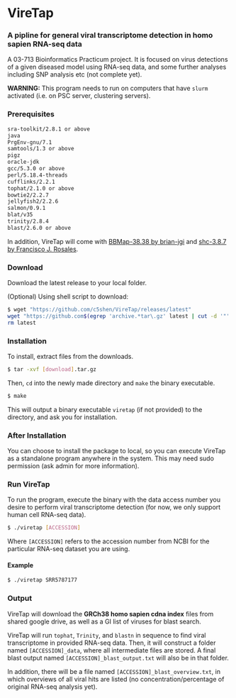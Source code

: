 # VireTap
### A pipline for general viral transcriptome detection in homo sapien RNA-seq data
A 03-713 Bioinformatics Practicum project. It is focused on virus detections of a given diseased model using RNA-seq data, and some further analyses including SNP analysis etc (not complete yet).

**WARNING:** This program needs to run on computers that have `slurm` activated (i.e. on PSC server, clustering servers).

### Prerequisites
```bash
sra-toolkit/2.8.1 or above
java
PrgEnv-gnu/7.1
samtools/1.3 or above
pigz
oracle-jdk
gcc/5.3.0 or above
perl/5.18.4-threads
cufflinks/2.2.1
tophat/2.1.0 or above
bowtie2/2.2.7
jellyfish2/2.2.6
salmon/0.9.1
blat/v35
trinity/2.8.4
blast/2.6.0 or above
```
In addition, VireTap will come with [BBMap-38.38 by brian-jgi](https://sourceforge.net/projects/bbmap/) and [shc-3.8.7 by Francisco J. Rosales](http://www.datsi.fi.upm.es/~frosal/).

### Download
Download the latest release to your local folder.

(Optional) Using shell script to download:
```bash
$ wget "https://github.com/c5shen/VireTap/releases/latest"
wget "https://github.com$(egrep 'archive.*tar\.gz' latest | cut -d '"' -f 2)"
rm latest
```

### Installation
To install, extract files from the downloads.
```bash
$ tar -xvf [download].tar.gz
```
Then, `cd` into the newly made directory and `make` the binary executable.
```bash
$ make
```
This will output a binary executable `viretap` (if not provided) to the directory, and ask you for installation.

### After Installation
You can choose to install the package to local, so you can execute VireTap as a standalone program anywhere in the system. This may need sudo permission (ask admin for more information).

### Run VireTap
To run the program, execute the binary with the data access number you desire to perform viral transcriptome detection (for now, we only support human cell RNA-seq data).
```bash
$ ./viretap [ACCESSION]
```
Where `[ACCESSION]` refers to the accession number from NCBI for the particular RNA-seq dataset you are using.

#### Example
```bash
$ ./viretap SRR5787177
```

### Output
VireTap will download the **GRCh38 homo sapien cdna index** files from shared google drive, as well as a GI list of viruses for blast search.

VireTap will run `tophat`, `Trinity`, and `blastn` in sequence to find viral transcriptome in provided RNA-seq data. Then, it will construct a folder named `[ACCESSION]_data`, where all intermediate files are stored. A final blast output named `[ACCESSION]_blast_output.txt` will also be in that folder.

In addition, there will be a file named `[ACCESSION]_blast_overview.txt`, in which overviews of all viral hits are listed (no concentration/percentage of original RNA-seq analysis yet).
